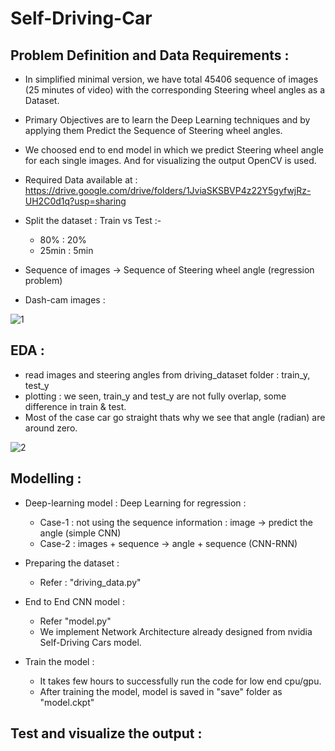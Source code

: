 # Self-Driving-Car

## Problem Definition and Data Requirements :

- In simplified minimal version, we have total 45406 sequence of images (25 minutes of video) with the corresponding Steering wheel angles as a Dataset.
- Primary Objectives are to learn the Deep Learning techniques and by applying them Predict the Sequence of Steering wheel angles.
- We choosed end to end model in which we predict Steering wheel angle for each single images. And for visualizing the output OpenCV is used.
- Required Data available at : https://drive.google.com/drive/folders/1JviaSKSBVP4z22Y5gyfwjRz-UH2C0d1q?usp=sharing

- Split the dataset : Train vs Test :-
    - 80% : 20%
    - 25min : 5min
- Sequence of images -> Sequence of Steering wheel angle (regression problem)
- Dash-cam images :

![1](https://user-images.githubusercontent.com/54996809/155126005-0c5557c2-54a7-4d70-8010-00ab4e14b4f0.png)

## EDA :

- read images and steering angles from driving_dataset folder : train_y, test_y
- plotting : we seen, train_y and test_y are not fully overlap, some difference in train & test.
- Most of the case car go straight thats why we see that angle (radian) are around zero.

![2](https://user-images.githubusercontent.com/54996809/155775385-95c5f213-cef5-4ba2-b481-6f3968dc5694.png)

## Modelling :

- Deep-learning model : Deep Learning for regression :
    - Case-1 : not using the sequence information : image -> predict the angle (simple CNN)
    - Case-2 : images + sequence -> angle + sequence (CNN-RNN)

- Preparing the dataset : 
    - Refer : "driving_data.py"

- End to End CNN model : 
    - Refer "model.py"
    - We implement Network Architecture already designed from nvidia Self-Driving Cars model.
 
- Train the model :
    - It takes few hours to successfully run the code for low end cpu/gpu.
    - After training the model, model is saved in "save" folder as "model.ckpt"

## Test and visualize the output :





